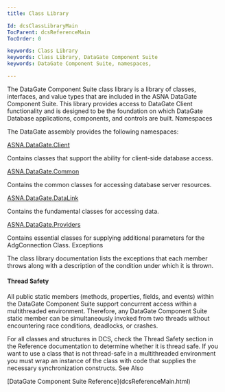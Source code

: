 ```yaml
---
title: Class Library

Id: dcsClassLibraryMain
TocParent: dcsReferenceMain
TocOrder: 0

keywords: Class Library
keywords: Class Library, DataGate Component Suite
keywords: DataGate Component Suite, namespaces, 

---
```


The DataGate Component Suite class library is a library of classes, interfaces, and value types that are included in the ASNA DataGate Component Suite. This library provides access to DataGate Client functionality and is designed to be the foundation on which DataGate Database applications, components, and controls are built.
Namespaces

The DataGate assembly provides the following namespaces: 

[ASNA.DataGate.Client](dcsDataGateClientNamespace.html) 

Contains classes that support the ability for client-side database access. 

[ASNA.DataGate.Common](dcsDataGateCommonNamespace.html) 

Contains the common classes for accessing database server resources.

[ASNA.DataGate.DataLink](dcsDataGateDataLinkNamespace.html) 

Contains the fundamental classes for accessing data. 

[ASNA.DataGate.Providers](dcsDataGateProvidersNamespace.html) 

Contains essential classes for supplying additional parameters for the AdgConnection Class.
Exceptions

The class library documentation lists the exceptions that each member throws along with a description of the condition under which it is thrown. 

#### Thread Safety
All public static members (methods, properties, fields, and events) within the DataGate Component Suite support concurrent access within a multithreaded environment. Therefore, any DataGate Component Suite static member can be simultaneously invoked from two threads without encountering race conditions, deadlocks, or crashes.

For all classes and structures in DCS, check the Thread Safety section in the Reference documentation to determine whether it is thread safe. If you want to use a class that is not thread-safe in a multithreaded environment you must wrap an instance of the class with code that supplies the necessary synchronization constructs. 
See Also

<dl />
      [DataGate Component Suite Reference](dcsReferenceMain.html)

